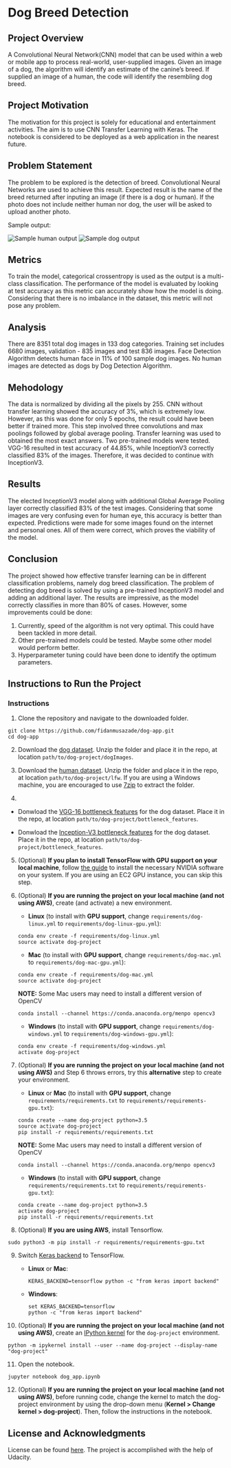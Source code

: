 # Dog Breed Detection
## Project Overview

A Convolutional Neural Network(CNN) model that can be used within a web or mobile app to process real-world, user-supplied images.  Given an image of a dog, the algorithm will identify an estimate of the canine’s breed.  If supplied an image of a human, the code will identify the resembling dog breed.  

## Project Motivation
The motivation for this project is solely for educational and entertainment activities. The aim is to use CNN Transfer Learning with Keras. The notebook is considered to be deployed as a web application in the nearest future.

## Problem Statement
The problem to be explored is the detection of breed. Convolutional Neural Networks are used to achieve this result. Expected result is the name of the breed returned after inputing an image (if there is a dog or human). If the photo does not include neither human nor dog, the user will be asked to upload another photo.

Sample output:

![Sample human output](https://i.ibb.co/82yzc4J/sample-human-output.png)
![Sample dog output](https://i.ibb.co/2n5d7vC/sample-dog-output.png)

## Metrics
To train the model, categorical crossentropy is used as the output is a multi-class classification. The performance of the model is evaluated by looking at test accuracy as this metric can accurately show how the model is doing. Considering that there is no imbalance in the dataset, this metric will not pose any problem.

## Analysis
There are 8351 total dog images in 133 dog categories. Training set includes 6680 images, validation - 835 images and test 836 images.
Face Detection Algorithm detects human face in 11% of 100 sample dog images.
No human images are detected as dogs by Dog Detection Algorithm.

## Mehodology
The data is normalized by dividing all the pixels by 255.
CNN without transfer learning showed the accuracy of 3%, which is extremely low. However, as this was done for only 5 epochs, the result could have been better if trained more. This step involved three convolutions and max poolings followed by global average pooling.
Transfer learning was used to obtained the most exact answers. Two pre-trained models were tested.
VGG-16 resulted in test accuracy of 44.85%, while InceptionV3 correctly classified 83% of the images. Therefore, it was decided to continue with InceptionV3.

## Results
The elected InceptionV3 model along with additional Global Average Pooling layer correctly classified 83% of the test images. Considering that some images are very confusing even for human eye, this accuracy is better than expected.
Predictions were made for some images found on the internet and personal ones. All of them were correct, which proves the viability of the model.

## Conclusion
The project showed how effective transfer learning can be in different classification problems, namely dog breed classification. The problem of detecting dog breed is solved by using a pre-trained InceptionV3 model and adding an additional layer. The results are impressive, as the model correctly classifies in more than 80% of cases.
However, some improvements could be done:
1. Currently, speed of the algorithm is not very optimal. This could have been tackled in more detail.
2. Other pre-trained models could be tested. Maybe some other model would perform better.
3. Hyperparameter tuning could have been done to identify the optimum parameters.

## Instructions to Run the Project

### Instructions

1. Clone the repository and navigate to the downloaded folder.
```	
git clone https://github.com/fidanmusazade/dog-app.git
cd dog-app
```

2. Download the [dog dataset](https://s3-us-west-1.amazonaws.com/udacity-aind/dog-project/dogImages.zip).  Unzip the folder and place it in the repo, at location `path/to/dog-project/dogImages`. 

3. Download the [human dataset](https://s3-us-west-1.amazonaws.com/udacity-aind/dog-project/lfw.zip).  Unzip the folder and place it in the repo, at location `path/to/dog-project/lfw`.  If you are using a Windows machine, you are encouraged to use [7zip](http://www.7-zip.org/) to extract the folder. 

4. 
- Donwload the [VGG-16 bottleneck features](https://s3-us-west-1.amazonaws.com/udacity-aind/dog-project/DogVGG16Data.npz) for the dog dataset.  Place it in the repo, at location `path/to/dog-project/bottleneck_features`.

- Donwload the [Inception-V3 bottleneck features](https://s3-us-west-1.amazonaws.com/udacity-aind/dog-project/DogInceptionV3Data.npz) for the dog dataset.  Place it in the repo, at location `path/to/dog-project/bottleneck_features`.


5. (Optional) __If you plan to install TensorFlow with GPU support on your local machine__, follow [the guide](https://www.tensorflow.org/install/) to install the necessary NVIDIA software on your system.  If you are using an EC2 GPU instance, you can skip this step.

6. (Optional) **If you are running the project on your local machine (and not using AWS)**, create (and activate) a new environment.

	- __Linux__ (to install with __GPU support__, change `requirements/dog-linux.yml` to `requirements/dog-linux-gpu.yml`): 
	```
	conda env create -f requirements/dog-linux.yml
	source activate dog-project
	```  
	- __Mac__ (to install with __GPU support__, change `requirements/dog-mac.yml` to `requirements/dog-mac-gpu.yml`): 
	```
	conda env create -f requirements/dog-mac.yml
	source activate dog-project
	```  
	**NOTE:** Some Mac users may need to install a different version of OpenCV
	```
	conda install --channel https://conda.anaconda.org/menpo opencv3
	```
	- __Windows__ (to install with __GPU support__, change `requirements/dog-windows.yml` to `requirements/dog-windows-gpu.yml`):  
	```
	conda env create -f requirements/dog-windows.yml
	activate dog-project
	```

7. (Optional) **If you are running the project on your local machine (and not using AWS)** and Step 6 throws errors, try this __alternative__ step to create your environment.

	- __Linux__ or __Mac__ (to install with __GPU support__, change `requirements/requirements.txt` to `requirements/requirements-gpu.txt`): 
	```
	conda create --name dog-project python=3.5
	source activate dog-project
	pip install -r requirements/requirements.txt
	```
	**NOTE:** Some Mac users may need to install a different version of OpenCV
	```
	conda install --channel https://conda.anaconda.org/menpo opencv3
	```
	- __Windows__ (to install with __GPU support__, change `requirements/requirements.txt` to `requirements/requirements-gpu.txt`):  
	```
	conda create --name dog-project python=3.5
	activate dog-project
	pip install -r requirements/requirements.txt
	```
	
8. (Optional) **If you are using AWS**, install Tensorflow.
```
sudo python3 -m pip install -r requirements/requirements-gpu.txt
```
	
9. Switch [Keras backend](https://keras.io/backend/) to TensorFlow.
	- __Linux__ or __Mac__: 
		```
		KERAS_BACKEND=tensorflow python -c "from keras import backend"
		```
	- __Windows__: 
		```
		set KERAS_BACKEND=tensorflow
		python -c "from keras import backend"
		```

10. (Optional) **If you are running the project on your local machine (and not using AWS)**, create an [IPython kernel](http://ipython.readthedocs.io/en/stable/install/kernel_install.html) for the `dog-project` environment. 
```
python -m ipykernel install --user --name dog-project --display-name "dog-project"
```

11. Open the notebook.
```
jupyter notebook dog_app.ipynb
```

12. (Optional) **If you are running the project on your local machine (and not using AWS)**, before running code, change the kernel to match the dog-project environment by using the drop-down menu (**Kernel > Change kernel > dog-project**). Then, follow the instructions in the notebook.

## License and Acknowledgments
License can be found [here](LICENSE). The project is accomplished with the help of Udacity.
